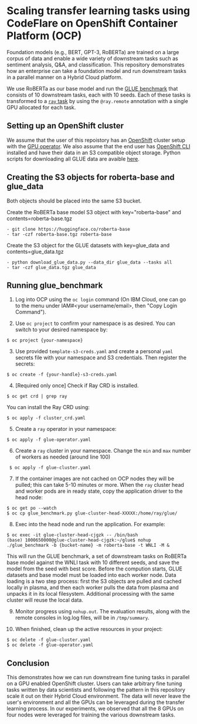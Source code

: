 # Scaling transfer learning tasks using CodeFlare on OpenShift Container Platform (OCP)

Foundation models (e.g., BERT, GPT-3, RoBERTa) are trained on a large corpus of data and enable a wide variety of downstream tasks such as sentiment analysis, Q&A, and classification. This repository demonstrates how an enterprise can take a foundation model and run downstream tasks in a parallel manner on a Hybrid Cloud platform.

We use RoBERTa as our base model and run the [GLUE benchmark](https://gluebenchmark.com) that consists of 10 downstream tasks, each with 10 seeds. Each of these tasks is transformed to a [`ray` task](https://docs.ray.io/en/latest/walkthrough.html) by using the `@ray.remote` annotation with a single GPU allocated for each task.

## Setting up an OpenShift cluster

We assume that the user of this repoistory has an [OpenShift](https://www.redhat.com/en/technologies/cloud-computing/openshift) cluster setup with the [GPU operator](https://docs.nvidia.com/datacenter/cloud-native/). We also assume that the end user has [OpenShift CLI](https://docs.openshift.com/container-platform/4.2/cli_reference/openshift_cli/getting-started-cli.html#cli-installing-cli_cli-developer-commands) installed and have their data in an S3 compatible object storage. Python scripts for downloading all GLUE data are avaible [here](https://github.com/nyu-mll/GLUE-baselines#downloading-glue).

## Creating the S3 objects for roberta-base and glue_data 

Both objects should be placed into the same S3 bucket.  

Create the RoBERTa base model S3 object with key="roberta-base" and contents=roberta-base.tgz
```
- git clone https://huggingface.co/roberta-base
- tar -czf roberta-base.tgz roberta-base
```

Create the S3 object for the GLUE datasets with key=glue_data and contents=glue_data.tgz  
```
- python download_glue_data.py --data_dir glue_data --tasks all
- tar -czf glue_data.tgz glue_data
```


## Running glue_benchmark

1. Log into OCP using the `oc login` command (On IBM Cloud, one can go to the menu under IAM#<your username/email>, then "Copy Login Command").  

2. Use `oc project` to confirm your namespace is as desired. You can switch to your desired namespace by:
```
$ oc project {your-namespace}
```

3. Use provided `template-s3-creds.yaml` and create a personal `yaml` secrets file with your namespace and S3 credentials. Then register the secrets:
```
$ oc create -f {your-handle}-s3-creds.yaml
```

4. [Required only once] Check if Ray CRD is installed.
```
$ oc get crd | grep ray
```
You can install the Ray CRD using:
```
$ oc apply -f cluster_crd.yaml  
```

5. Create a `ray` operator in your namespace:
```
$ oc apply -f glue-operator.yaml
```

6. Create a `ray` cluster in your namespace. Change the `min` and `max` number of workers as needed (around line 100)
```
 $ oc apply -f glue-cluster.yaml 
```

7. If the container images are not cached on OCP nodes they will be pulled; this can take 5-10 minutes or more. When the `ray` cluster head and worker pods are in ready state, copy the application driver to the head node:
```
$ oc get po --watch
$ oc cp glue_benchmark.py glue-cluster-head-XXXXX:/home/ray/glue/
```

8. Exec into the head node and run the application. For example:
```
$ oc exec -it glue-cluster-head-cjgzk -- /bin/bash
(base) 1000650000@glue-cluster-head-cjgzk:~/glue$ nohup ./glue_benchmark -b {bucket-name} -m roberta-base -t WNLI -M &
```
This will run the GLUE benchmark, a set of downstream tasks on RoBERTa base model against the WNLI task with 10 different seeds, and save the model from the seed with best score. Before the compution starts, GLUE datasets and base model must be loaded into each worker node. Data loading is a two step process: first the S3 objects are pulled and cached locally in plasma, and then each worker pulls the data from plasma and unpacks it in its local filesystem. Additional processing with the same cluster will reuse the local data.

9. Monitor progress using `nohup.out`. The evaluation results, along with the remote consoles in log.log files, will be in `/tmp/summary`.

10. When finished, clean up the active resources in your project:
```
$ oc delete -f glue-cluster.yaml
$ oc delete -f glue-operator.yaml
```

## Conclusion

This demonstrates how we can run downstream fine tuning tasks in parallel on a GPU enabled OpenShift cluster. Users can take arbitrary fine tuning tasks written by data scientists and following the pattern in this repository scale it out on their Hybrid Cloud environment. The data will never leave the user's environment and all the GPUs can be leveraged during the transfer learning process. In our experiments, we observed that all the 8 GPUs on four nodes were leveraged for training the various downstream tasks.
